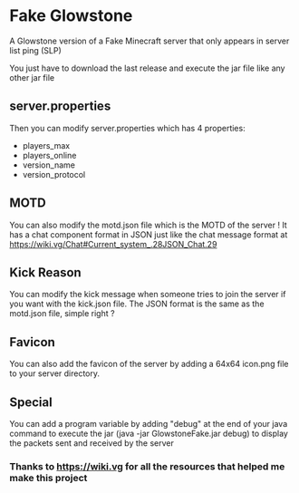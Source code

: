 # Fake Glowstone
A Glowstone version of a Fake Minecraft server that only appears in server list ping (SLP)

You just have to download the last release and execute the jar file like any other jar file

## server.properties

Then you can modify server.properties which has 4 properties:
- players_max
- players_online
- version_name
- version_protocol

## MOTD

You can also modify the motd.json file which is the MOTD of the server !
It has a chat component format in JSON just like the chat message format at https://wiki.vg/Chat#Current_system_.28JSON_Chat.29

## Kick Reason

You can modify the kick message when someone tries to join the server if you want with the kick.json file.
The JSON format is the same as the motd.json file, simple right ?

## Favicon

You can also add the favicon of the server by adding a 64x64 icon.png file to your server directory.

## Special

You can add a program variable by adding "debug" at the end of your java command to execute the jar (java -jar GlowstoneFake.jar debug) to display the packets sent and received by the server

### Thanks to https://wiki.vg for all the resources that helped me make this project
